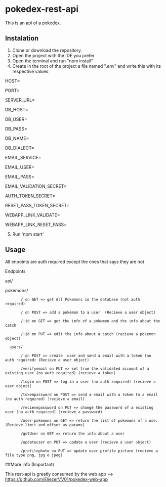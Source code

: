 # pokedex-rest-api
This is an api of a pokedex. 


## Instalation 

1. Clone or download the repository. 
2. Open the project with the IDE you prefer
3. Open the terminal and run "npm install"
4. Create in the root of the project a file named ".env" and write this with its respective values

HOST=  

PORT=      

SERVER_URL= 

DB_HOST= 

DB_USER= 

DB_PASS= 

DB_NAME= 

DB_DIALECT= 

EMAIL_SERVICE= 

EMAIL_USER= 

EMAIL_PASS= 

EMAIL_VALIDATION_SECRET= 

AUTH_TOKEN_SECRET= 

RESET_PASS_TOKEN_SECRET= 

WEBAPP_LINK_VALIDATE= 

WEBAPP_LINK_RESET_PASS= 


5. Run 'npm start' 

## Usage 

All enpoints are auth required except the ones that says they are not 

Endpoints  

api/  

   pokemons/ 
   
           / on GET => get All Pokemons in the database (not auth required) 
           
           / on POST => add a pokemon to a user  (Recieve a user object) 
           
           /:id on GET => get the info of a pokemon and the info about the catch  
           
           /:id on PUT => edit the info about a catch (recieve a pokemon object) 
           
      users/ 
      
           / on POST => create  user and send a email with a token (no auth required) (Recieve a user object) 
           
           /verifyemail on PUT => set true the validated account of a existing user (no auth required) (recieve a token) 
           
           /login on POST => log in a user (no auth required) (recieve a user object)
           
           /tokenpassword on POST => send a email with a token to a email (no auth required) (recieve a email) 
           
           /recievepassword on PUT => change the password of a existing user (no auth required) (recieve a password) 
           
           /user-pokemons on GET => return the list of pokemons of a use. (Recieve limit and offset as params) 
           
           /getUser on GET => return the info about a user  
           
           /updateuser on PUT => update a user (recieve a user object) 
           
           /profilephoto on PUT => update user profile picture (recieve a file type png, jpg o jpeg) 
 
 ##More info (Important) 
  
 This rest-api is greatly consumed by the web app --> https://github.com/EliezerVV01/pokedex-web-app
           
         

